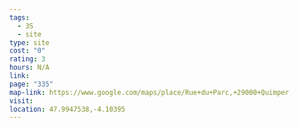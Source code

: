 ```yaml
---
tags:
  - 3S
  - site
type: site
cost: "0"
rating: 3
hours: N/A
link: 
page: "335"
map-link: https://www.google.com/maps/place/Rue+du+Parc,+29000+Quimper,+France/@47.9946627,-4.1065921,17z/data=!3m1!4b1!4m6!3m5!1s0x4810d5917eb9c38d:0xfd57ce322afe7aee!8m2!3d47.9946591!4d-4.1040172!16s%2Fg%2F1vp7357w?entry=ttu&g_ep=EgoyMDI0MDkxNi4wIKXMDSoASAFQAw%3D%3D
visit: 
location: 47.9947538,-4.10395
---
```

